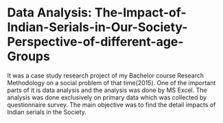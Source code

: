# Data Analysis: The-Impact-of-Indian-Serials-in-Our-Society-Perspective-of-different-age-Groups
It was a case study research project of my Bachelor course Research Methodology on a social problem of that time(2015). One of the important parts of it is data analysis and the analysis was done by MS Excel.
The analysis was done exclusively on primary data which was collected by questionnaire survey.
The main objective was to find the detail impacts of Indian serials in the Society.
